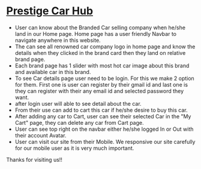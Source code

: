 # [Prestige Car Hub](https://prestige-car-hub-ashiq.web.app)

- User can know about the Branded Car selling company when he/she land in our Home page. Home page has a user friendly Navbar to navigate anywhere in this website.
- The can see all renowned car company logo in home page and know the details when they clicked in the brand card then they land on relative brand page.
- Each brand page has 1 slider with most hot car image about this brand and available car in this brand.
- To see Car details page user need to be login. For this we make 2 option for them. First one is user can register by their gmail id and last one is they can register with their any email id and selected password they want.
- after login user will able to see detail about the car.
- From their use can add to cart this car if he/she desire to buy this car.
- After adding any car to Cart, user can see their selected Car in the "My Cart" page, they can delete any car from Cart page.
- User can see top right on the navbar either he/she logged In or Out with their account Avatar.
- User can visit our site from their Mobile. We responsive our site carefully for our mobile user as it is very much important.

Thanks for visiting us!!
